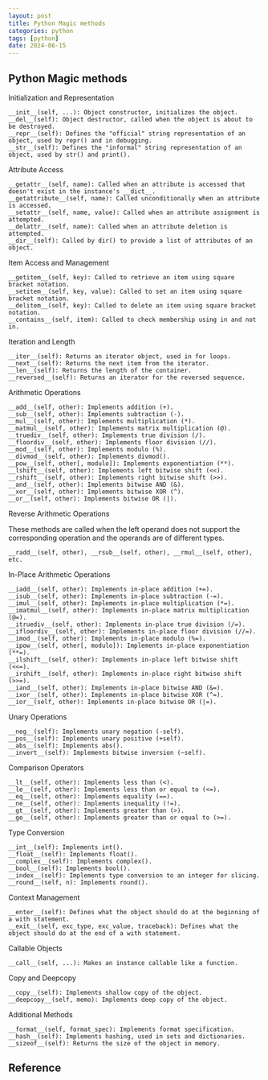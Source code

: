 ```yaml
---
layout: post
title: Python Magic methods
categories: python
tags: [python]
date: 2024-06-15
---
```


## Python Magic methods

Initialization and Representation

    __init__(self, ...): Object constructor, initializes the object.
    __del__(self): Object destructor, called when the object is about to be destroyed.
    __repr__(self): Defines the "official" string representation of an object, used by repr() and in debugging.
    __str__(self): Defines the "informal" string representation of an object, used by str() and print().

Attribute Access

    __getattr__(self, name): Called when an attribute is accessed that doesn't exist in the instance's __dict__.
    __getattribute__(self, name): Called unconditionally when an attribute is accessed.
    __setattr__(self, name, value): Called when an attribute assignment is attempted.
    __delattr__(self, name): Called when an attribute deletion is attempted.
    __dir__(self): Called by dir() to provide a list of attributes of an object.

Item Access and Management

    __getitem__(self, key): Called to retrieve an item using square bracket notation.
    __setitem__(self, key, value): Called to set an item using square bracket notation.
    __delitem__(self, key): Called to delete an item using square bracket notation.
    __contains__(self, item): Called to check membership using in and not in.

Iteration and Length

    __iter__(self): Returns an iterator object, used in for loops.
    __next__(self): Returns the next item from the iterator.
    __len__(self): Returns the length of the container.
    __reversed__(self): Returns an iterator for the reversed sequence.

Arithmetic Operations

    __add__(self, other): Implements addition (+).
    __sub__(self, other): Implements subtraction (-).
    __mul__(self, other): Implements multiplication (*).
    __matmul__(self, other): Implements matrix multiplication (@).
    __truediv__(self, other): Implements true division (/).
    __floordiv__(self, other): Implements floor division (//).
    __mod__(self, other): Implements modulo (%).
    __divmod__(self, other): Implements divmod().
    __pow__(self, other[, modulo]): Implements exponentiation (**).
    __lshift__(self, other): Implements left bitwise shift (<<).
    __rshift__(self, other): Implements right bitwise shift (>>).
    __and__(self, other): Implements bitwise AND (&).
    __xor__(self, other): Implements bitwise XOR (^).
    __or__(self, other): Implements bitwise OR (|).

Reverse Arithmetic Operations

These methods are called when the left operand does not support the corresponding operation and the operands are of different types.

    __radd__(self, other), __rsub__(self, other), __rmul__(self, other), etc.

In-Place Arithmetic Operations

    __iadd__(self, other): Implements in-place addition (+=).
    __isub__(self, other): Implements in-place subtraction (-=).
    __imul__(self, other): Implements in-place multiplication (*=).
    __imatmul__(self, other): Implements in-place matrix multiplication (@=).
    __itruediv__(self, other): Implements in-place true division (/=).
    __ifloordiv__(self, other): Implements in-place floor division (//=).
    __imod__(self, other): Implements in-place modulo (%=).
    __ipow__(self, other[, modulo]): Implements in-place exponentiation (**=).
    __ilshift__(self, other): Implements in-place left bitwise shift (<<=).
    __irshift__(self, other): Implements in-place right bitwise shift (>>=).
    __iand__(self, other): Implements in-place bitwise AND (&=).
    __ixor__(self, other): Implements in-place bitwise XOR (^=).
    __ior__(self, other): Implements in-place bitwise OR (|=).

Unary Operations

    __neg__(self): Implements unary negation (-self).
    __pos__(self): Implements unary positive (+self).
    __abs__(self): Implements abs().
    __invert__(self): Implements bitwise inversion (~self).

Comparison Operators

    __lt__(self, other): Implements less than (<).
    __le__(self, other): Implements less than or equal to (<=).
    __eq__(self, other): Implements equality (==).
    __ne__(self, other): Implements inequality (!=).
    __gt__(self, other): Implements greater than (>).
    __ge__(self, other): Implements greater than or equal to (>=).

Type Conversion

    __int__(self): Implements int().
    __float__(self): Implements float().
    __complex__(self): Implements complex().
    __bool__(self): Implements bool().
    __index__(self): Implements type conversion to an integer for slicing.
    __round__(self, n): Implements round().

Context Management

    __enter__(self): Defines what the object should do at the beginning of a with statement.
    __exit__(self, exc_type, exc_value, traceback): Defines what the object should do at the end of a with statement.

Callable Objects

    __call__(self, ...): Makes an instance callable like a function.

Copy and Deepcopy

    __copy__(self): Implements shallow copy of the object.
    __deepcopy__(self, memo): Implements deep copy of the object.

Additional Methods

    __format__(self, format_spec): Implements format specification.
    __hash__(self): Implements hashing, used in sets and dictionaries.
    __sizeof__(self): Returns the size of the object in memory.

## Reference
